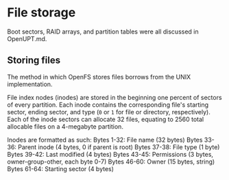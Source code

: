 # File storage

Boot sectors, RAID arrays, and partition tables were all discussed in OpenUPT.md.

## Storing files

The method in which OpenFS stores files borrows from the UNIX implementation.

File index nodes (inodes) are stored in the beginning one percent of sectors of every partition. Each inode contains the corresponding file's starting sector, ending sector, and type (`0` or `1` for file or directory, respectively). Each of the inode sectors can allocate 32 files, equating to 2560 total allocable files on a 4-megabyte partition.

Inodes are formatted as such:
Bytes 1-32: File name (32 bytes)
Bytes 33-36: Parent inode (4 bytes, 0 if parent is root)
Bytes 37-38: File type (1 byte)
Bytes 39-42: Last modified (4 bytes)
Bytes 43-45: Permissions (3 bytes, owner-group-other, each byte 0-7)
Bytes 46-60: Owner (15 bytes, string)
Bytes 61-64: Starting sector (4 bytes)
